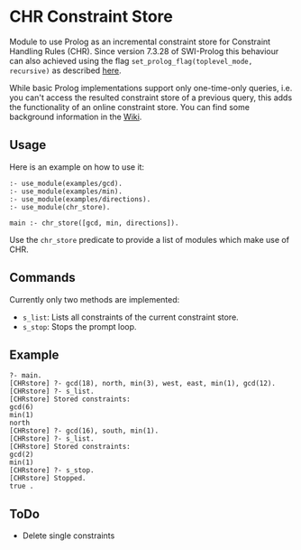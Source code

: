 # CHR Constraint Store

Module to use Prolog as an incremental constraint store for Constraint Handling Rules (CHR). Since version 7.3.28 of SWI-Prolog this behaviour can also achieved using the flag `set_prolog_flag(toplevel_mode, recursive)` as described [here](https://about.chrjs.net/2016/10/01/persistent-constraint-store-in-newest-swi-prolog/).

While basic Prolog implementations support only one-time-only queries, i.e. you can't access the resulted constraint store of a previous query, this adds the functionality of an online constraint store. You can find some background information in the [Wiki](https://github.com/fnogatz/CHR-Constraint-Store/wiki/Blog-Post:-Background).

## Usage

Here is an example on how to use it:

```
:- use_module(examples/gcd).
:- use_module(examples/min).
:- use_module(examples/directions).
:- use_module(chr_store).

main :- chr_store([gcd, min, directions]).
```

Use the `chr_store` predicate to provide a list of modules which make use of CHR.

## Commands

Currently only two methods are implemented:

* `s_list`: Lists all constraints of the current constraint store.
* `s_stop`: Stops the prompt loop.

## Example

```
?- main.
[CHRstore] ?- gcd(18), north, min(3), west, east, min(1), gcd(12).
[CHRstore] ?- s_list.
[CHRstore] Stored constraints:
gcd(6)
min(1)
north
[CHRstore] ?- gcd(16), south, min(1).
[CHRstore] ?- s_list.
[CHRstore] Stored constraints:
gcd(2)
min(1)
[CHRstore] ?- s_stop.
[CHRstore] Stopped.
true .
```

## ToDo

* Delete single constraints

